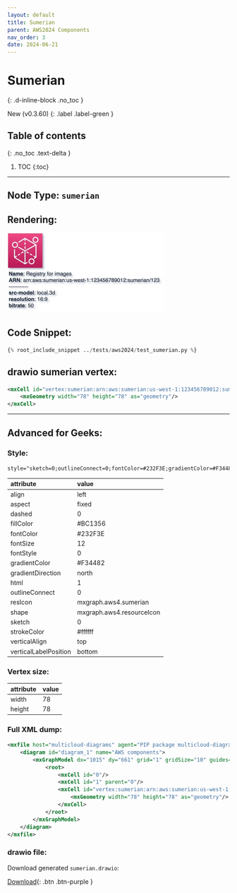 ```yaml
---
layout: default
title: Sumerian
parent: AWS2024 Components
nav_order: 3
date: 2024-06-21
---
```


# Sumerian
{: .d-inline-block .no_toc }

New (v0.3.60)
{: .label .label-green }

## Table of contents
{: .no_toc .text-delta }

1. TOC
{:toc}

---


## Node Type: ``sumerian``

## Rendering:

![lambda](output/jpg/sumerian.jpg)

## Code Snippet:

```python
{% root_include_snippet ../tests/aws2024/test_sumerian.py %}
```

## drawio sumerian vertex:

```xml
<mxCell id="vertex:sumerian:arn:aws:sumerian:us-west-1:123456789012:sumerian/123" parent="1" vertex="1">
    <mxGeometry width="78" height="78" as="geometry"/>
</mxCell>
```
---

## Advanced for Geeks:

### Style:
```html
style="sketch=0;outlineConnect=0;fontColor=#232F3E;gradientColor=#F34482;gradientDirection=north;fillColor=#BC1356;strokeColor=#ffffff;dashed=0;verticalLabelPosition=bottom;verticalAlign=top;align=left;html=1;fontSize=12;fontStyle=0;aspect=fixed;shape=mxgraph.aws4.resourceIcon;resIcon=mxgraph.aws4.sumerian;"
```

| attribute | value |
|:----------|:------|
|align| left |
|aspect| fixed |
|dashed| 0 |
|fillColor| #BC1356 |
|fontColor| #232F3E |
|fontSize| 12 |
|fontStyle| 0 |
|gradientColor| #F34482 |
|gradientDirection| north |
|html| 1 |
|outlineConnect| 0 |
|resIcon| mxgraph.aws4.sumerian |
|shape| mxgraph.aws4.resourceIcon |
|sketch| 0 |
|strokeColor| #ffffff |
|verticalAlign| top |
|verticalLabelPosition| bottom |

### Vertex size:

| attribute | value |
|:---------|:-----------|
| width    | 78  |
| height   |78|

### Full XML dump:
```xml
<mxfile host="multicloud-diagrams" agent="PIP package multicloud-diagrams. Generate resources in draw.io compatible format for Cloud infrastructure. Copyrights @ Roman Tsypuk 2023. MIT license." type="MultiCloud">
    <diagram id="diagram_1" name="AWS components">
        <mxGraphModel dx="1015" dy="661" grid="1" gridSize="10" guides="1" tooltips="1" connect="1" arrows="1" fold="1" page="1" pageScale="1" pageWidth="850" pageHeight="1100" math="0" shadow="1">
            <root>
                <mxCell id="0"/>
                <mxCell id="1" parent="0"/>
                <mxCell id="vertex:sumerian:arn:aws:sumerian:us-west-1:123456789012:sumerian/123" value="&lt;b&gt;Name&lt;/b&gt;: Registry for images&lt;BR&gt;&lt;b&gt;ARN&lt;/b&gt;: arn:aws:sumerian:us-west-1:123456789012:sumerian/123&lt;BR&gt;-----------&lt;BR&gt;&lt;b&gt;src-model&lt;/b&gt;: local.3d&lt;BR&gt;&lt;b&gt;resolution&lt;/b&gt;: 16:9&lt;BR&gt;&lt;b&gt;bitrate&lt;/b&gt;: 50" style="sketch=0;outlineConnect=0;fontColor=#232F3E;gradientColor=#F34482;gradientDirection=north;fillColor=#BC1356;strokeColor=#ffffff;dashed=0;verticalLabelPosition=bottom;verticalAlign=top;align=left;html=1;fontSize=12;fontStyle=0;aspect=fixed;shape=mxgraph.aws4.resourceIcon;resIcon=mxgraph.aws4.sumerian;" parent="1" vertex="1">
                    <mxGeometry width="78" height="78" as="geometry"/>
                </mxCell>
            </root>
        </mxGraphModel>
    </diagram>
</mxfile>
```

### drawio file:

Download generated ``sumerian.drawio``:

[Download](output/drawio/sumerian.drawio){: .btn .btn-purple }
